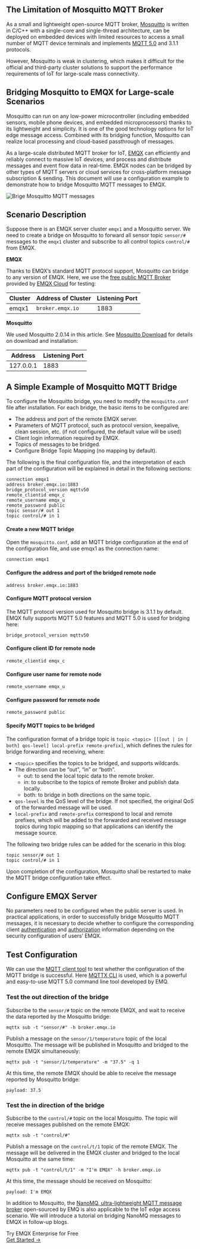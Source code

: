## The Limitation of Mosquitto MQTT Broker

As a small and lightweight open-source MQTT broker, [Mosquitto]((https://www.emqx.com/en/blog/mosquitto-mqtt-broker-pros-cons-tutorial-and-modern-alternatives)) is written in C/C++ with a single-core and single-thread architecture, can be deployed on embedded devices with limited resources to access a small number of MQTT device terminals and implements [MQTT 5.0](https://www.emqx.com/en/blog/introduction-to-mqtt-5) and 3.1.1 protocols. 

However, Mosquitto is weak in clustering, which makes it difficult for the official and third-party cluster solutions to support the performance requirements of IoT for large-scale mass connectivity. 

## Bridging Mosquitto to EMQX for Large-scale Scenarios

Mosquitto can run on any low-power microcontroller (including embedded sensors, mobile phone devices, and embedded microprocessors) thanks to its lightweight and simplicity. It is one of the good technology options for IoT edge message access. Combined with its bridging function, Mosquitto can realize local processing and cloud-based passthrough of messages.

As a large-scale distributed MQTT broker for IoT, [EMQX](https://www.emqx.com/en/products/emqx) can efficiently and reliably connect to massive IoT devices, and process and distribute messages and event flow data in real-time. EMQX nodes can be bridged by other types of MQTT servers or cloud services for cross-platform message subscription & sending. This document will use a configuration example to demonstrate how to bridge Mosquitto MQTT messages to EMQX.



![Brige Mosquitto MQTT messages](https://assets.emqx.com/images/2caae752676b2cde77bb5d532c250636.jpg)


## Scenario Description

Suppose there is an EMQX server cluster `emqx1` and a Mosquitto server. We need to create a bridge on Mosquitto to forward all sensor topic `sensor/#` messages to the `emqx1` cluster and subscribe to all control topics `control/#` from EMQX.

**EMQX**

Thanks to EMQX’s standard MQTT protocol support, Mosquitto can bridge to any version of EMQX. Here, we use the [free public MQTT Broker ](https://www.emqx.com/en/mqtt/public-mqtt5-broker)provided by [EMQX Cloud](https://www.emqx.com/en/cloud) for testing:

| **Cluster** | **Address of Cluster** | **Listening Port** |
| ----------- | ---------------------- | ------------------ |
| emqx1       | `broker.emqx.io`       | 1883               |

**Mosquitto**

We used Mosquitto 2.0.14 in this article. See [Mosquitto Download](https://mosquitto.org/download/) for details on download and installation:

| **Address** | **Listening Port** |
| ----------- | ------------------ |
| 127.0.0.1   | 1883               |


## A Simple Example of Mosquitto MQTT Bridge

To configure the Mosquitto bridge, you need to modify the `mosquitto.conf` file after installation. For each bridge, the basic items to be configured are:

- The address and port of the remote EMQX server.
- Parameters of MQTT protocol, such as protocol version, keepalive, clean session, etc. (if not configured, the default value will be used)
- Client login information required by EMQX.
- Topics of messages to be bridged.
- Configure Bridge Topic Mapping (no mapping by default).

The following is the final configuration file, and the interpretation of each part of the configuration will be explained in detail in the following sections:

```
connection emqx1
address broker.emqx.io:1883
bridge_protocol_version mqttv50
remote_clientid emqx_c
remote_username emqx_u
remote_password public
topic sensor/# out 1
topic control/# in 1
```

#### Create a new MQTT bridge

Open the `mosquitto.conf`, add an MQTT bridge configuration at the end of the configuration file, and use emqx1 as the connection name:

```
connection emqx1
```

#### Configure the address and port of the bridged remote node

```
address broker.emqx.io:1883
```

#### Configure MQTT protocol version

The MQTT protocol version used for Mosquitto bridge is 3.1.1 by default. EMQX fully supports MQTT 5.0 features and MQTT 5.0 is used for bridging here:

```
bridge_protocol_version mqttv50
```

#### Configure client ID for remote node

```
remote_clientid emqx_c
```

#### Configure user name for remote node

```
remote_username emqx_u
```

#### Configure password for remote node

```
remote_password public
```

#### Specify MQTT topics to be bridged

The configuration format of a bridge topic is `topic <topic> [[[out | in | both] qos-level] local-prefix remote-prefix]`, which defines the rules for bridge forwarding and receiving, where:

- `<topic>` specifies the topics to be bridged, and supports wildcards.
- The direction can be “out”, “in” or “both”.
  - out: to send the local topic data to the remote broker.
  - in: to subscribe to the topics of remote Broker and publish data locally.
  - both: to bridge in both directions on the same topic.
- `qos-level` is the QoS level of the bridge. If not specified, the original QoS of the forwarded message will be used.
- `local-prefix` and `remote-prefix` correspond to local and remote prefixes, which will be added to the forwarded and received message topics during topic mapping so that applications can identify the message source.

The following two bridge rules can be added for the scenario in this blog:

```
topic sensor/# out 1
topic control/# in 1
```

Upon completion of the configuration, Mosquitto shall be restarted to make the MQTT bridge configuration take effect.

## Configure EMQX Server

No parameters need to be configured when the public server is used. In practical applications, in order to successfully bridge Mosquitto MQTT messages, it is necessary to decide whether to configure the corresponding client [authentication](https://www.emqx.io/docs/en/v5.0/security/authn/authn.html) and [authorization](https://www.emqx.io/docs/en/v5.0/security/authz/authz.html) information depending on the security configuration of users’ EMQX.

## Test Configuration

We can use the [MQTT client tool](https://www.emqx.com/en/blog/mqtt-client-tools) to test whether the configuration of the MQTT bridge is successful. Here [MQTTX CLI](https://mqttx.app/cli) is used, which is a powerful and easy-to-use MQTT 5.0 command line tool developed by EMQ.

### Test the out direction of the bridge

Subscribe to the `sensor/#` topic on the remote EMQX, and wait to receive the data reported by the Mosquitto bridge:

```
mqttx sub -t "sensor/#" -h broker.emqx.io
```

Publish a message on the `sensor/1/temperature` topic of the local Mosquitto. The message will be published in Mosquitto and bridged to the remote EMQX simultaneously:

```
mqttx pub -t "sensor/1/temperature" -m "37.5" -q 1
```

At this time, the remote EMQX should be able to receive the message reported by Mosquitto bridge:

```
payload: 37.5
```

### Test the in direction of the bridge

Subscribe to the `control/#` topic on the local Mosquitto. The topic will receive messages published on the remote EMQX:

```
mqttx sub -t "control/#"
```

Publish a message on the `control/t/1` topic of the remote EMQX. The message will be delivered in the EMQX cluster and bridged to the local Mosquitto at the same time:

```
mqttx pub -t "control/t/1" -m "I'm EMQX" -h broker.emqx.io
```

At this time, the message should be received on Mosquitto:

```
payload: I'm EMQX
```

In addition to Mosquitto, the [NanoMQ, ultra-lightweight MQTT message broker](https://nanomq.io) open-sourced by EMQ is also applicable to the IoT edge access scenario. We will introduce a tutorial on bridging NanoMQ messages to EMQX in follow-up blogs.



<section class="promotion">
    <div>
        Try EMQX Enterprise for Free
    </div>
    <a href="https://www.emqx.com/en/try?product=enterprise" class="button is-gradient px-5">Get Started →</a>
</section>
